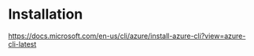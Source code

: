 
# Installation

https://docs.microsoft.com/en-us/cli/azure/install-azure-cli?view=azure-cli-latest
